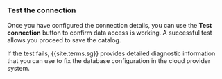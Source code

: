 ### Test the connection

Once you have configured the connection details, you can use the **Test
connection** button to confirm data access is working. A successful test allows
you proceed to save the catalog.

If the test fails, {{site.terms.sg}} provides detailed diagnostic information
that you can use to fix the database configuration in the cloud provider system.
